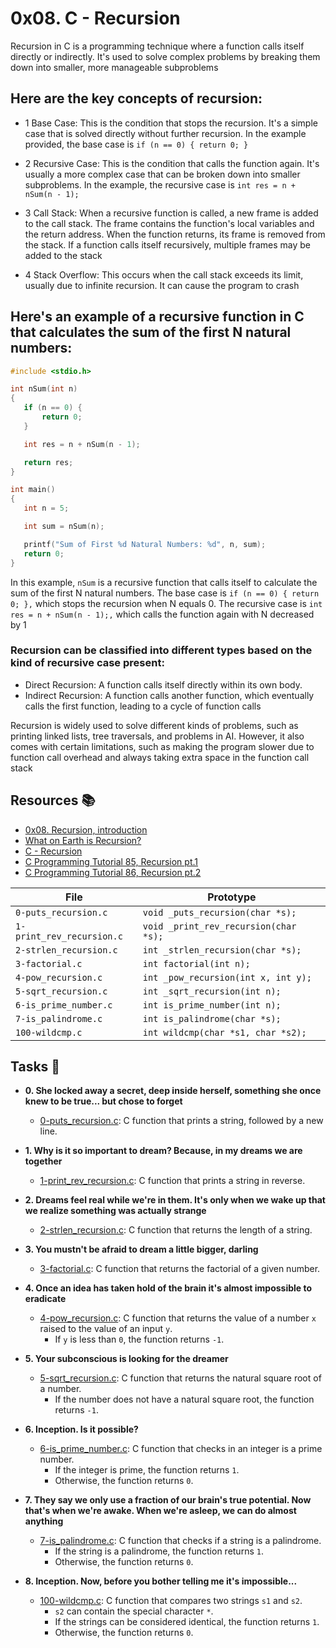 # 0x08. C - Recursion

Recursion in C is a programming technique where a function calls itself directly or indirectly. It's used to solve complex problems by breaking them down into smaller, more manageable subproblems

## Here are the key concepts of recursion:

* 1 Base Case: This is the condition that stops the recursion. It's a simple case that is solved directly without further recursion. In the example provided, the base case is `if (n == 0) { return 0; }`

* 2 Recursive Case: This is the condition that calls the function again. It's usually a more complex case that can be broken down into smaller subproblems. In the example, the recursive case is `int res = n + nSum(n - 1);`

* 3 Call Stack: When a recursive function is called, a new frame is added to the call stack. The frame contains the function's local variables and the return address. When the function returns, its frame is removed from the stack. If a function calls itself recursively, multiple frames may be added to the stack

* 4 Stack Overflow: This occurs when the call stack exceeds its limit, usually due to infinite recursion. It can cause the program to crash

## Here's an example of a recursive function in C that calculates the sum of the first N natural numbers:

```c
#include <stdio.h> 

int nSum(int n) 
{ 
   if (n == 0) { 
       return 0; 
   } 

   int res = n + nSum(n - 1); 

   return res; 
} 

int main() 
{ 
   int n = 5; 

   int sum = nSum(n); 

   printf("Sum of First %d Natural Numbers: %d", n, sum); 
   return 0; 
}

```

In this example, `nSum` is a recursive function that calls itself to calculate the sum of the first N natural numbers. The base case is `if (n == 0) { return 0; },` which stops the recursion when N equals 0. The recursive case is `int res = n + nSum(n - 1);,` which calls the function again with N decreased by 1

### Recursion can be classified into different types based on the kind of recursive case present:

* Direct Recursion: A function calls itself directly within its own body.
* Indirect Recursion: A function calls another function, which eventually calls the first function, leading to a cycle of function calls

Recursion is widely used to solve different kinds of problems, such as printing linked lists, tree traversals, and problems in AI. However, it also comes with certain limitations, such as making the program slower due to function call overhead and always taking extra space in the function call stack

## Resources :books:

* [0x08. Recursion, introduction](https://s3.amazonaws.com/alx-intranet.hbtn.io/uploads/misc/2021/1/2818ba6f14f644b871dcbd746925fa15b8cd5937.pdf?X-Amz-Algorithm=AWS4-HMAC-SHA256&X-Amz-Credential=AKIARDDGGGOUSBVO6H7D%2F20231115%2Fus-east-1%2Fs3%2Faws4_request&X-Amz-Date=20231115T190849Z&X-Amz-Expires=86400&X-Amz-SignedHeaders=host&X-Amz-Signature=08dc2141839e85363303d616e2dc0835cd187642af5e404dd306e5361dd9a73d)
* [What on Earth is Recursion?](https://www.youtube.com/watch?v=Mv9NEXX1VHc)
* [C - Recursion](https://www.tutorialspoint.com/cprogramming/c_recursion.htm)
* [C Programming Tutorial 85, Recursion pt.1](https://www.youtube.com/watch?v=XGxbXMP6k8k)
* [C Programming Tutorial 86, Recursion pt.2](https://www.youtube.com/watch?v=7XiIS6HobNs)


| File                      | Prototype                             |
| ------------------------- | ------------------------------------- |
| `0-puts_recursion.c`      | `void _puts_recursion(char *s);`      |
| `1-print_rev_recursion.c` | `void _print_rev_recursion(char *s);` |
| `2-strlen_recursion.c`    | `int _strlen_recursion(char *s);`     |
| `3-factorial.c`           | `int factorial(int n);`               |
| `4-pow_recursion.c`       | `int _pow_recursion(int x, int y);`   |
| `5-sqrt_recursion.c`      | `int _sqrt_recursion(int n);`         |
| `6-is_prime_number.c`     | `int is_prime_number(int n);`         |
| `7-is_palindrome.c`       | `int is_palindrome(char *s);`         |
| `100-wildcmp.c`           | `int wildcmp(char *s1, char *s2);`    |


## Tasks :page_with_curl:

* **0. She locked away a secret, deep inside herself, something she once knew to be true... but chose to forget**
  * [0-puts_recursion.c](./0-puts_recursion.c): C function that prints a string,
  followed by a new line.

* **1. Why is it so important to dream? Because, in my dreams we are together**
  * [1-print_rev_recursion.c](./1-print_rev_recursion.c): C function that prints
  a string in reverse.

* **2. Dreams feel real while we're in them. It's only when we wake up that we realize something was actually strange**
  * [2-strlen_recursion.c](./2-strlen_recursion.c): C function that returns the
  length of a string.

* **3. You mustn't be afraid to dream a little bigger, darling**
  * [3-factorial.c](./3-factorial.c): C function that returns the factorial of
  a given number.

* **4. Once an idea has taken hold of the brain it's almost impossible to eradicate**
  * [4-pow_recursion.c](./4-pow_recursion.c): C function that returns the value of
  a number `x` raised to the value of an input `y`.
    * If `y` is less than `0`, the function returns `-1`.

* **5. Your subconscious is looking for the dreamer**
  * [5-sqrt_recursion.c](./5-sqrt_recursion.c): C function that returns the natural square
  root of a number.
    * If the number does not have a natural square root, the function returns `-1`.

* **6. Inception. Is it possible?**
  * [6-is_prime_number.c](./6-is_prime_number.c): C function that checks in an
  integer is a prime number.
    * If the integer is prime, the function returns `1`.
    * Otherwise, the function returns `0`.

* **7. They say we only use a fraction of our brain's true potential. Now that's when we're awake. When we're asleep, we can do almost anything**
  * [7-is_palindrome.c](./7-is_palindrome.c): C function that checks if a string is
  a palindrome.
    * If the string is a palindrome, the function returns `1`.
    * Otherwise, the function returns `0`.

* **8. Inception. Now, before you bother telling me it's impossible...**
  * [100-wildcmp.c](./100-wildcmp.c): C function that compares two strings
  `s1` and `s2`.
    * `s2` can contain the special character `*`.
    * If the strings can be considered identical, the function returns `1`.
    * Otherwise, the function returns `0`.
